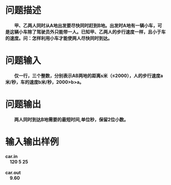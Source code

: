 

# </b><b>问题描述<span>

</div>
<div style="text-indent: 21pt">甲、乙两人同时从<span>A地出发要尽快同时赶到B地。出发时A地有一辆小车，可是这辆小车除了驾驶员外只能带一人。已知甲、乙两人的步行速度一样，且小于车的速度。问：怎样利用小车才能使两人尽快同时到达。</span></div>

# </b><b>问题输入<span>

</div>
<div style="text-indent: 21pt">仅一行，三个整数，分别表示<span>AB两地的距离s米（≤2000），人的步行速度a米/秒，车的速度b米/秒，2000&gt;b&gt;a。</span></div>

# </b><b>问题输出<span>

</div>
<div style="text-indent: 21pt">两人同时到达<span>B地需要的最短时间,单位秒，保留2位小数。</span></div>

# </b><b>输入输出样例<span>

</div>
<div>car.in</div>
<div style="text-indent: 10.5pt">120 5 25</div>
<div style="text-indent: 10.5pt"> </div>
<div>car.out</div>
<div style="text-indent: 10.5pt">9.60</div>
<div> </div>
